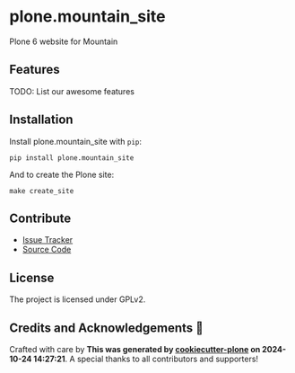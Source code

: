 # plone.mountain_site

Plone 6 website for Mountain

## Features

TODO: List our awesome features

## Installation

Install plone.mountain_site with `pip`:

```shell
pip install plone.mountain_site
```
And to create the Plone site:

```shell
make create_site
```

## Contribute

- [Issue Tracker](https://github.com/fosten/plone.mountain_site/issues)
- [Source Code](https://github.com/fosten/plone.mountain_site/)

## License

The project is licensed under GPLv2.

## Credits and Acknowledgements 🙏

Crafted with care by **This was generated by [cookiecutter-plone](https://github.com/plone/cookieplone-templates/backend_addon) on 2024-10-24 14:27:21**. A special thanks to all contributors and supporters!
